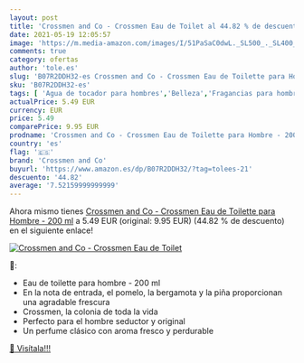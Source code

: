 ```yaml
---
layout: post
title: 'Crossmen and Co - Crossmen Eau de Toilet al 44.82 % de descuento'
date: 2021-05-19 12:05:57
image: 'https://m.media-amazon.com/images/I/51PaSaC0dwL._SL500_._SL400_.jpg'
comments: true
category: ofertas
author: 'tole.es'
slug: 'B07R2DDH32-es Crossmen and Co - Crossmen Eau de Toilette para Hombre -...'
sku: 'B07R2DDH32-es'
tags: [ 'Agua de tocador para hombres','Belleza','Fragancias para hombres','Perfumes y fragancias','crossmen and co','de','eau','toilette', ]
actualPrice: 5.49 EUR
currency: EUR
price: 5.49
comparePrice: 9.95 EUR
prodname: 'Crossmen and Co - Crossmen Eau de Toilette para Hombre - 200 ml'
country: 'es'
flag: '🇪🇸'
brand: 'Crossmen and Co'
buyurl: 'https://www.amazon.es/dp/B07R2DDH32/?tag=tolees-21'
descuento: '44.82'
average: '7.52159999999999'
---
```


Ahora mismo tienes [Crossmen and Co - Crossmen Eau de Toilette para Hombre - 200 ml](https://www.amazon.es/dp/B07R2DDH32/?tag=tolees-21) a 5.49 EUR (original: 9.95 EUR) (44.82 %  de descuento) en el siguiente enlace!

[![Crossmen and Co - Crossmen Eau de Toilet](https://m.media-amazon.com/images/I/51PaSaC0dwL._SL500_._SL400_.jpg)](https://www.amazon.es/dp/B07R2DDH32/?tag=tolees-21)

🔎:

- Eau de toilette para hombre - 200 ml
- En la nota de entrada, el pomelo, la bergamota y la piña proporcionan una agradable frescura
- Crossmen, la colonia de toda la vida
- Perfecto para el hombre seductor y original
- Un perfume clásico con aroma fresco y perdurable

[🛒 Visítala!!!](https://www.amazon.es/dp/B07R2DDH32/?tag=tolees-21)
